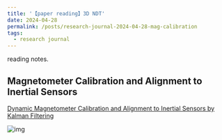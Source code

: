 ```yaml
---
title: '【paper reading】3D NDT'
date: 2024-04-28
permalink: /posts/research-journal-2024-04-28-mag-calibration
tags:
  - research journal
---
```


reading notes.


## Magnetometer Calibration and Alignment to Inertial Sensors

[Dynamic Magnetometer Calibration and Alignment to Inertial Sensors by Kalman Filtering](https://ieeexplore.ieee.org/abstract/document/7866868)


![img](http://sunqinxuan.github.io/images/posts-research-journal-2024-04-28-img1.png)

